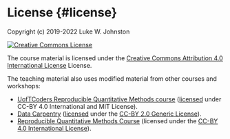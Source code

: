# License {#license}

Copyright (c) 2019-2022 Luke W. Johnston 

<a rel="license" href="https://creativecommons.org/licenses/by/4.0/"><img alt="Creative Commons License" style="border-width:0" src="https://i.creativecommons.org/l/by/4.0/88x31.png" /></a>

The course material is licensed under the
[Creative Commons Attribution 4.0 International License](https://creativecommons.org/licenses/by/4.0/) License.

The teaching material also uses modified material from other courses and
workshops:

- [UofTCoders Reproducible Quantitative Methods course](https://uoftcoders.github.io/rcourse/)
([licensed](https://uoftcoders.github.io/rcourse/LICENSE.html) under CC-BY 4.0 International and MIT License).
- [Data Carpentry](https://datacarpentry.org) ([licensed](https://datacarpentry.org/lessons/) under the
[CC-BY 2.0 Generic License](https://creativecommons.org/licenses/by/2.0/)).
- [Reproducible Quantitative Methods Course](https://cbahlai.github.io/rqm-template/)
(licensed under the [CC-BY 4.0 International License](https://creativecommons.org/licenses/by/4.0/)).
